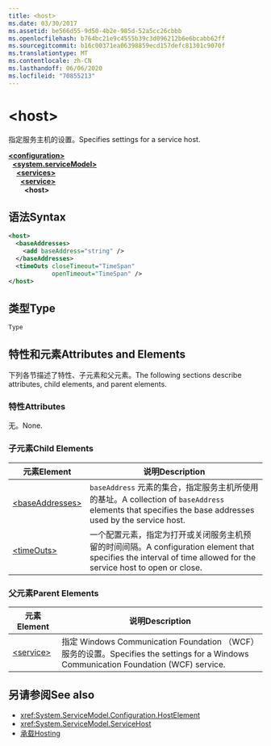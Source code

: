 ```yaml
---
title: <host>
ms.date: 03/30/2017
ms.assetid: be566d55-9d50-4b2e-985d-52a5cc26cbbb
ms.openlocfilehash: b764bc21e9c4555b39c3d096212b6e6bcabb62ff
ms.sourcegitcommit: b16c00371ea06398859ecd157defc81301c9070f
ms.translationtype: MT
ms.contentlocale: zh-CN
ms.lasthandoff: 06/06/2020
ms.locfileid: "70855213"
---
```

# \<host>
<span data-ttu-id="937a7-101">指定服务主机的设置。</span><span class="sxs-lookup"><span data-stu-id="937a7-101">Specifies settings for a service host.</span></span>  
  
[**\<configuration>**](../configuration-element.md)\
&nbsp;&nbsp;[**\<system.serviceModel>**](system-servicemodel.md)\
&nbsp;&nbsp;&nbsp;&nbsp;[**\<services>**](services.md)\
&nbsp;&nbsp;&nbsp;&nbsp;&nbsp;&nbsp;[**\<service>**](service.md)\
&nbsp;&nbsp;&nbsp;&nbsp;&nbsp;&nbsp;&nbsp;&nbsp;**\<host>**  
  
## <a name="syntax"></a><span data-ttu-id="937a7-102">语法</span><span class="sxs-lookup"><span data-stu-id="937a7-102">Syntax</span></span>  
  
```xml  
<host>
  <baseAddresses>
    <add baseAddress="string" />
  </baseAddresses>
  <timeOuts closeTimeout="TimeSpan"
            openTimeout="TimeSpan" />
</host>
```  
  
## <a name="type"></a><span data-ttu-id="937a7-103">类型</span><span class="sxs-lookup"><span data-stu-id="937a7-103">Type</span></span>  
 `Type`  
  
## <a name="attributes-and-elements"></a><span data-ttu-id="937a7-104">特性和元素</span><span class="sxs-lookup"><span data-stu-id="937a7-104">Attributes and Elements</span></span>  
 <span data-ttu-id="937a7-105">下列各节描述了特性、子元素和父元素。</span><span class="sxs-lookup"><span data-stu-id="937a7-105">The following sections describe attributes, child elements, and parent elements.</span></span>  
  
### <a name="attributes"></a><span data-ttu-id="937a7-106">特性</span><span class="sxs-lookup"><span data-stu-id="937a7-106">Attributes</span></span>  
 <span data-ttu-id="937a7-107">无。</span><span class="sxs-lookup"><span data-stu-id="937a7-107">None.</span></span>  
  
### <a name="child-elements"></a><span data-ttu-id="937a7-108">子元素</span><span class="sxs-lookup"><span data-stu-id="937a7-108">Child Elements</span></span>  
  
|<span data-ttu-id="937a7-109">元素</span><span class="sxs-lookup"><span data-stu-id="937a7-109">Element</span></span>|<span data-ttu-id="937a7-110">说明</span><span class="sxs-lookup"><span data-stu-id="937a7-110">Description</span></span>|  
|-------------|-----------------|  
|[\<baseAddresses>](baseaddresses.md)|<span data-ttu-id="937a7-111">`baseAddress` 元素的集合，指定服务主机所使用的基址。</span><span class="sxs-lookup"><span data-stu-id="937a7-111">A collection of `baseAddress` elements that specifies the base addresses used by the service host.</span></span>|  
|[\<timeOuts>](timeouts.md)|<span data-ttu-id="937a7-112">一个配置元素，指定为打开或关闭服务主机预留的时间间隔。</span><span class="sxs-lookup"><span data-stu-id="937a7-112">A configuration element that specifies the interval of time allowed for the service host to open or close.</span></span>|  
  
### <a name="parent-elements"></a><span data-ttu-id="937a7-113">父元素</span><span class="sxs-lookup"><span data-stu-id="937a7-113">Parent Elements</span></span>  
  
|<span data-ttu-id="937a7-114">元素</span><span class="sxs-lookup"><span data-stu-id="937a7-114">Element</span></span>|<span data-ttu-id="937a7-115">说明</span><span class="sxs-lookup"><span data-stu-id="937a7-115">Description</span></span>|  
|-------------|-----------------|  
|[\<service>](service.md)|<span data-ttu-id="937a7-116">指定 Windows Communication Foundation （WCF）服务的设置。</span><span class="sxs-lookup"><span data-stu-id="937a7-116">Specifies the settings for a Windows Communication Foundation (WCF) service.</span></span>|  
  
## <a name="see-also"></a><span data-ttu-id="937a7-117">另请参阅</span><span class="sxs-lookup"><span data-stu-id="937a7-117">See also</span></span>

- <xref:System.ServiceModel.Configuration.HostElement>
- <xref:System.ServiceModel.ServiceHost>
- [<span data-ttu-id="937a7-118">承载</span><span class="sxs-lookup"><span data-stu-id="937a7-118">Hosting</span></span>](../../../wcf/feature-details/hosting.md)
